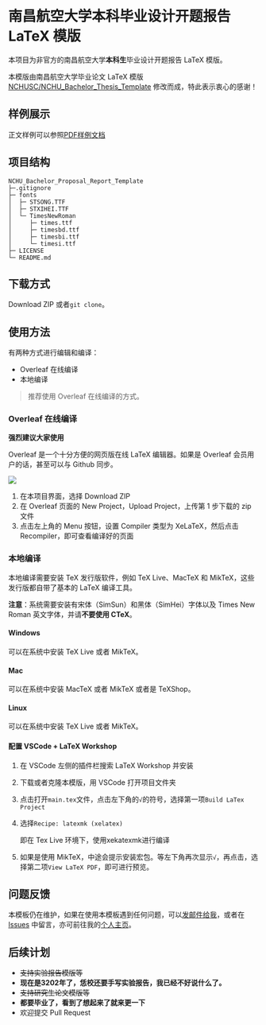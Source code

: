 # 南昌航空大学本科毕业设计开题报告 LaTeX 模版

本项目为非官方的南昌航空大学**本科生**毕业设计开题报告 LaTeX 模版。

本模版由南昌航空大学毕业论文 LaTeX 模版 [NCHUSC/NCHU_Bachelor_Thesis_Template](https://github.com/NCHUSC/NCHU_Bachelor_Thesis_Template) 修改而成，特此表示衷心的感谢！

## 样例展示

正文样例可以参照[PDF样例文档](main.pdf)

## 项目结构

```
NCHU_Bachelor_Proposal_Report_Template
├─.gitignore
├─ fonts
│  ├─ STSONG.TTF
│  ├─ STXIHEI.TTF
│  └─ TimesNewRoman
│     ├─ times.ttf
│     ├─ timesbd.ttf
│     ├─ timesbi.ttf
│     └─ timesi.ttf
├─ LICENSE
└─ README.md
```

## 下载方式

Download ZIP 或者`git clone`。

## 使用方法

有两种方式进行编辑和编译：

* Overleaf 在线编译
* 本地编译

> 推荐使用 Overleaf 在线编译的方式。

### Overleaf 在线编译
**强烈建议大家使用**  

Overleaf 是一个十分方便的网页版在线 LaTeX 编辑器。如果是 Overleaf 会员用户的话，甚至可以与 Github 同步。

![](https://i.loli.net/2021/01/31/OMbfg7Pza3xdGlR.png)

1. 在本项目界面，选择 Download ZIP
2. 在 Overleaf 页面的 New Project，Upload Project，上传第 1 步下载的 zip 文件
3. 点击左上角的 Menu 按钮，设置 Compiler 类型为 XeLaTeX，然后点击 Recompiler，即可查看编译好的页面

### 本地编译

本地编译需要安装 TeX 发行版软件，例如 TeX Live、MacTeX 和 MikTeX，这些发行版都自带了基本的 LaTeX 编译工具。

**注意**：系统需要安装有宋体（SimSun）和黑体（SimHei）字体以及 Times New Roman 英文字体，并请**不要使用 CTeX**。

#### Windows

可以在系统中安装 TeX Live 或者 MikTeX。

#### Mac

可以在系统中安装 MacTeX 或者 MikTeX 或者是 TeXShop。

#### Linux

可以在系统中安装 TeX Live 或者 MikTeX。

#### 配置 VSCode + LaTeX Workshop

1. 在 VSCode 左侧的插件栏搜索 LaTeX Workshop 并安装

2. 下载或者克隆本模版，用 VSCode 打开项目文件夹

3. 点击打开`main.tex`文件，点击左下角的`√`的符号，选择第一项`Build LaTex Project`

4. 选择`Recipe: latexmk (xelatex)`

    即在 Tex Live 环境下，使用xekatexmk进行编译

5. 如果是使用 MikTeX，中途会提示安装宏包。等左下角再次显示`√`，再点击，选择第二项`View LaTeX PDF`，即可进行预览。

## 问题反馈

本模板仍在维护，如果在使用本模板遇到任何问题，可以[发邮件给我](arnoldchow@outlook.com)，或者在 [Issues](https://github.com/dotponder/NCHU_Bachelor_Proposal_Report_Template) 中留言，亦可前往我的[个人主页](https://dotponder.github.io/)。

## 后续计划

* ~~支持实验报告模版等~~
* **现在是3202年了，恁校还要手写实验报告，我已经不好说什么了。**
* ~~支持研究生论文模版等~~
* **都要毕业了，看到了想起来了就来更一下**
* 欢迎提交 Pull Request
